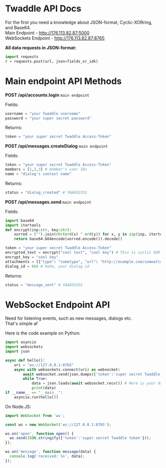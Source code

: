# Twaddle API Docs
For the first you need a knowledge about JSON-format, Cyclic-XORring, and Base64.<br>
Main Endpoint - http://176.113.82.87:5000<br>
WebSockets Endpoint - http://176.113.82.87:8765

**All data requests in JSON-format:**
```py
import requests
r = requests.post(url, json=fields_or_idk)
```


# Main endpoint API Methods


**POST /api/accounts.login** `main endpoint`

Fields:

```py
username = "your Twaddle username"
password = "your super secret password"
```
Returns:

```py
token = "your super secret Twaddle Access-Token"
```



**POST /api/messages.createDialog** `main endpoint`

Fields:

```py
token = "your super secret Twaddle Access-Token"
members = [1,2,3] # member's user IDs
name = "dialog's coolest name"
```
Returns:

```py
status = "dialog_created" # YAAASSSSS
```



**POST /api/messages.send** `main endpoint`

Fields:

```py
import base64
import itertools
def encrypt(inp:str, key:str):
    xorred = ("").join(chr(ord(x) ^ ord(y)) for x, y in zip(inp, itertools.cycle(key)))
    return base64.b64encode(xorred.encode()).decode()

token = "your super secret Twaddle Access-Token"
encrypted_text = encrypt("cool text", "cool key") # This is cyclic XOR + base64
encrypt_key = "cool key"
attachments = [{"type": "sometype", "url": "http://example.com/someattachment"}] # types - image, audio, video, document or your own types are compatible with your client
dialog_id = 666 # hehe, your dialog id
```
Returns:

```py
status = "message_sent" # YAAASSSSS
```

# WebSocket Endpoint API

Need for listening events, such as new messages, dialogs etc.<br>
That's simple af

Here is the code example on Python:

```python
import asyncio
import websockets
import json

async def hello():
    uri = "ws://127.0.0.1:8765"
    async with websockets.connect(uri) as websocket:
        await websocket.send(json.dumps({'token':'super secret Twaddle token'}))
        while True:
            data = json.loads(await websocket.recv()) # Here is your data :)
            print(data)
if __name__ == "__main__":
    asyncio.run(hello())

```
On Node.JS:
```js
import WebSocket from 'ws';

const ws = new WebSocket('ws://127.0.0.1:8765');

ws.on('open', function open() {
  ws.send(JSON.stringify({'token':'super secret Twaddle token'}));
});

ws.on('message', function message(data) {
  console.log('received: %s', data);
});
```
